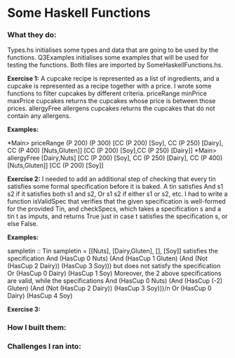 # Some Haskell Functions

### What they do:

Types.hs initialises some types and data that are going to be used by the functions.
Q3Examples initialises some examples that will be used for testing the functions.
Both files are imported by SomeHaskellFunctions.hs.

**Exercise 1:** 
A cupcake recipe is represented as a list of ingredients, and a cupcake is represented as a recipe together with a price. I wrote some functions to filter cupcakes by different criteria. priceRange minPrice maxPrice cupcakes returns the cupcakes whose price is between those prices. allergyFree allergens cupcakes returns the cupcakes that do not contain any allergens.

**Examples:**

*Main> priceRange (P 200) (P 300) [CC (P 200) [Soy], CC (P 250) [Dairy], CC (P 400) [Nuts,Gluten]]
[CC (P 200) [Soy],CC (P 250) [Dairy]]
*Main> allergyFree [Dairy,Nuts] [CC (P 200) [Soy], CC (P 250) [Dairy], CC (P 400) [Nuts,Gluten]]
[CC (P 200) [Soy]]

**Exercise 2:**
I needed to add an additional step of checking that every tin satisfies some formal specification before it is baked. A tin satisfies And s1 s2 if it satisfies both s1 and s2, Or s1 s2 if either s1 or s2, etc. I had to write a function isValidSpec that verifies that the given specification is well-formed for the provided Tin, and checkSpecs, which takes a specification s and a tin t as imputs, and returns True just in case t satisfies the specification s, or else False.

**Examples:**

sampletin :: Tin
sampletin = [[Nuts], [Dairy,Gluten], [], [Soy]]
satisfies the specification
And (HasCup 0 Nuts) (And (HasCup 1 Gluten) (And (Not (HasCup 2 Dairy)) (HasCup 3 Soy)))
but does not satisfy the specification
Or (HasCup 0 Dairy) (HasCup 1 Soy)
Moreover, the 2 above specifications are valid, while the specifications
And (HasCup 0 Nuts) (And (HasCup (-2) Gluten) (And (Not (HasCup 2 Dairy)) (HasCup 3 Soy)))/n
Or (HasCup 0 Dairy) (HasCup 4 Soy)

**Exercise 3:**

### How I built them:



### Challenges I ran into:
